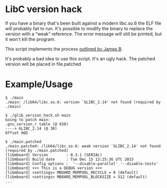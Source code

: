 # LibC version hack

If you have a binary that's been built against a modern libc.so.6 the ELF file will probably fail to run. It's possible to modify the binary to replace the version with a "weak" reference. The error message will still be printed, but it won't kill the program.

This script implements the process [outlined by James B](http://www.lightofdawn.org/wiki/wiki.cgi/NewAppsOnOldGlibc).

It's probably a bad idea to use this script. It's an ugly hack. The patched version will be placed in file.patched

# Example/Usage

    $ ./main
    ./main: /lib64/libc.so.6: version `GLIBC_2.14' not found (required by ./main)
    
    $ ./glib_version_hack.sh main
    Going to patch main: 
    .gnu_version_r table (@ 938)
    ----> GLIBC_2.14 (@ 30)
    Offset 96D
    
    $ ./main.patched
    ./main.patched: /lib64/libc.so.6: weak version `GLIBC_2.14' not found (required by ./main.patched)
    [libmboard] Version        : 0.3.1 (SERIAL)
    [libmboard] Build date     : Tue Dec 15 13:25:36 UTC 2015
    [libmboard] Config options :  '--disable-parallel' '--disable-tests'
    [libmboard] +++ This is a DEBUG version +++
    [libmboard] <settings> MBOARD_MEMPOOL_RECYCLE = 0 (default)
    [libmboard] <settings> MBOARD_MEMPOOL_BLOCKSIZE = 512 (default)
    ...
  
